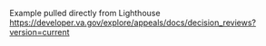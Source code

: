 Example pulled directly from Lighthouse https://developer.va.gov/explore/appeals/docs/decision_reviews?version=current